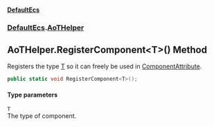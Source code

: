 #### [DefaultEcs](DefaultEcs.md 'DefaultEcs')
### [DefaultEcs](DefaultEcs.md#DefaultEcs 'DefaultEcs').[AoTHelper](AoTHelper.md 'DefaultEcs.AoTHelper')
## AoTHelper.RegisterComponent&lt;T&gt;() Method
Registers the type [T](AoTHelper_RegisterComponent_T_().md#DefaultEcs_AoTHelper_RegisterComponent_T_()_T 'DefaultEcs.AoTHelper.RegisterComponent&lt;T&gt;().T') so it can freely be used in [ComponentAttribute](ComponentAttribute.md 'DefaultEcs.System.ComponentAttribute').  
```csharp
public static void RegisterComponent<T>();
```
#### Type parameters
<a name='DefaultEcs_AoTHelper_RegisterComponent_T_()_T'></a>
`T`  
The type of component.
  
